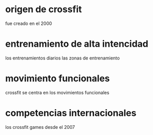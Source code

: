# origen de crossfit
fue creado en el 2000
# entrenamiento de alta intencidad
los entrenamientos diarios 
las zonas de entrenamiento
# movimiento funcionales
crossfit se centra en los movimientos funcionales
# competencias internacionales 
los crossfit games desde el 2007